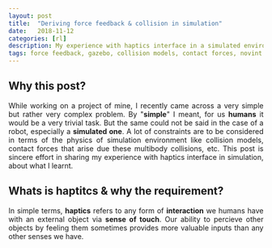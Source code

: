 ```yaml
---
layout: post
title:  "Deriving force feedback & collision in simulation"
date:   2018-11-12
categories: [rl]
description: My experience with haptics interface in a simulated environment.
tags: force feedback, gazebo, collision models, contact forces, novint falcon,
---
```

## Why this post?
<p style="text-align:justify">
While working on a project of mine, I recently came across a very simple but rather very complex problem. By "<strong>simple</strong>" I meant, for us <strong>humans</strong> it would be a very trivial task. But the same could not be said in the case of a robot, especially a <strong>simulated one</strong>. A lot of constraints are to be considered in terms of the physics of simulation environment like collision models, contact forces that arise due these multibody collisions, etc. This post is sincere effort in sharing my experience with haptics interface in simulation, about what I learnt.   
</p>

## Whats is haptitcs & why the requirement?
<p style="text-align:justify">
In simple terms, <b>haptics</b> refers to any form of <b>interaction</b> we humans have with an external object via <b>sense of touch</b>. Our ability to percieve other objects by feeling them sometimes provides more valuable inputs than any other senses we have.</p>
